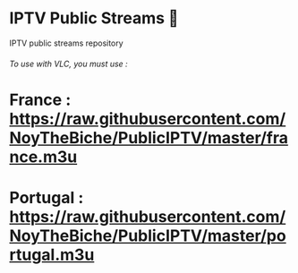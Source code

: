 # IPTV Public Streams 🎥
IPTV public streams repository

###### To use with VLC, you must use : 

# France : https://raw.githubusercontent.com/NoyTheBiche/PublicIPTV/master/france.m3u
# Portugal : https://raw.githubusercontent.com/NoyTheBiche/PublicIPTV/master/portugal.m3u
